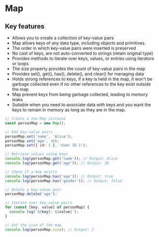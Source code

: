 # Map

## Key features

- Allows you to create a collection of key-value pairs
- Map allows keys of any data type, including objects and primitives
- The order in which key-value pairs were inserted is preserved
- No cast of keys, are not auto-converted to strings (retain original type)
- Provides methods to iterate over keys, values, or entries using iterators or loops
- The size property provides the count of key-value pairs in the map
- Provides set(), get(), has(), delete(), and clear() for managing data
- Holds strong references to keys, if a key is held in the map, it won't be
  garbage collected even if no other references to the key exist outside the map
- Map prevent keys from being garbage collected, leading to memory leaks
- Suitable when you need to associate data with keys and you want the keys to
  remain in memory as long as they are in the map.

```javascript
// Create a new Map instance
const personMap = new Map();

// Add key-value pairs
personMap.set('name', 'Alice');
personMap.set('age', 30);
personMap.set({ id: 1 }, 'User ID 1');

// Retrieve values using keys
console.log(personMap.get('name')); // Output: Alice
console.log(personMap.get('age')); // Output: 30

// Check if a key exists
console.log(personMap.has('age')); // Output: true
console.log(personMap.has('gender')); // Output: false

// Delete a key-value pair
personMap.delete('age');

// Iterate over key-value pairs
for (const [key, value] of personMap) {
  console.log(`${key}: ${value}`);
}

// Get the size of the map
console.log(personMap.size); // Output: 2
```
